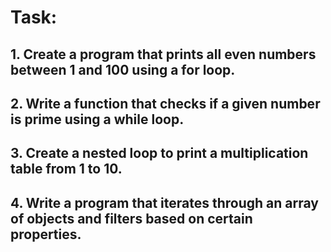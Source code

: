 #  Task:
## 1. Create a program that prints all even numbers between 1 and 100 using a for loop.
## 2. Write a function that checks if a given number is prime using a while loop.
## 3. Create a nested loop to print a multiplication table from 1 to 10.
## 4. Write a program that iterates through an array of objects and filters based on certain properties.
